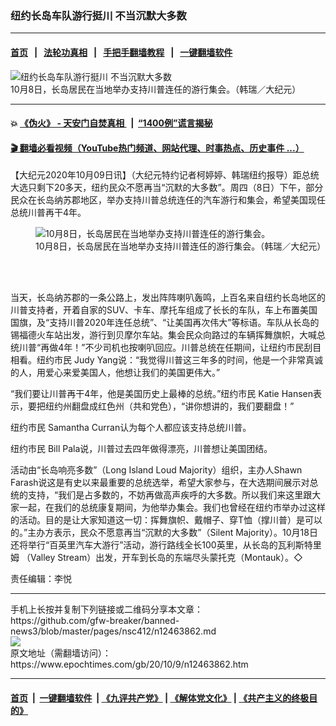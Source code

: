 ### 纽约长岛车队游行挺川 不当沉默大多数
------------------------

#### [首页](https://github.com/gfw-breaker/banned-news3/blob/master/README.md) &nbsp;&nbsp;|&nbsp;&nbsp; [法轮功真相](https://github.com/begood0513/basic/blob/master/README.md)  &nbsp;&nbsp;|&nbsp;&nbsp; [手把手翻墙教程](https://github.com/gfw-breaker/guides/wiki)  &nbsp;&nbsp;|&nbsp;&nbsp; [一键翻墙软件](https://github.com/gfw-breaker/nogfw/blob/master/README.md)  



<div><img alt="纽约长岛车队游行挺川 不当沉默大多数" class="attachment-djy_600_400 size-djy_600_400 wp-post-image" src="https://i.epochtimes.com/assets/uploads/2020/10/4cd690b3af31491f3a5be5348961636d-600x400.jpg"/>
<div class="caption">
 10月8日，长岛居民在当地举办支持川普连任的游行集会。（韩瑞／大纪元）
</div></div><hr/>

#### 💥 [《伪火》 - 天安门自焚真相 ](http://158.247.195.190:10000/videos/blog/weihuo.html)&nbsp; |&nbsp; [“1400例”谎言揭秘  ](http://158.247.195.190:10000/videos/blog/jiexi1400.html)

#### [ 🎬  翻墙必看视频（YouTube热门频道、网站代理、时事热点、历史事件 ...）](https://github.com/gfw-breaker/links/blob/master/banned.md)

<div><p>
 【大纪元2020年10月09日讯】（大纪元特约记者柯婷婷、韩瑞纽约报导）距总统大选只剩下20多天，纽约民众不愿再当“沉默的大多数”。周四（8日）下午，部分民众在长岛纳苏郡地区，举办支持川普总统连任的汽车游行和集会，希望美国现任总统川普再干4年。
</p>
<figure class="wp-caption aligncenter" id="12463865" style="width: 500px">
 <img alt="10月8日，长岛居民在当地举办支持川普连任的游行集会。" src="https://i.epochtimes.com/assets/uploads/2020/10/424d80ea2c868b98e865e06a01b33097-450x253.jpg"/>
 <br/><figcaption class="wp-caption-text">
  10月8日，长岛居民在当地举办支持川普连任的游行集会。（韩瑞／大纪元）
 </figcaption><br/>
</figure><br/>
<p>
 当天，长岛纳苏郡的一条公路上，发出阵阵喇叭轰鸣，上百名来自纽约长岛地区的川普支持者，开着自家的SUV、卡车、摩托车组成了长长的车队，车上布置美国国旗，及“支持川普2020年连任总统”、“让美国再次伟大”等标语。车队从长岛的锡福德火车站出发，游行到贝摩尔车站。集会民众向路过的车辆挥舞旗帜，大喊总统川普“再做4年！”不少司机也按喇叭回应。川普总统在任期间，让纽约市民刮目相看。纽约市民 Judy Yang说：“我觉得川普这三年多的时间，他是一个非常真诚的人，用爱心来爱美国人，他想让我们的美国更伟大。”
</p>
<p>
 “我们要让川普再干4年，他是美国历史上最棒的总统。”纽约市民 Katie Hansen表示，要把纽约州翻盘成红色州（共和党色），“讲你想讲的，我们要翻盘！”
</p>
<p>
 纽约市民 Samantha Curran认为每个人都应该支持总统川普。
</p>
<p>
 纽约市民 Bill Pala说，川普过去四年做得漂亮，川普想让美国团结。
</p>
<p>
 活动由“长岛响亮多数”（Long Island Loud Majority）组织，主办人Shawn Farash说这是有史以来最重要的总统选举，希望大家参与，在大选期间展示对总统的支持，“我们是占多数的，不妨再做高声疾呼的大多数。所以我们来这里跟大家一起，在我们的总统康复期间，为他举办集会。我们也曾经在纽约市举办过这样的活动。目的是让大家知道这一切：挥舞旗帜、戴帽子、穿T恤（撑川普）是可以的。”主办方表示，民众不愿意再当“沉默的大多数”（Silent Majority）。10月18日还将举行“百英里汽车大游行”活动，游行路线全长100英里，从长岛的瓦利斯特里姆 （Valley Stream）出发，开车到长岛的东端尽头蒙托克（Montauk）。◇
</p>
<p>
 责任编辑：李悦
</p>
</div>
<hr/>
手机上长按并复制下列链接或二维码分享本文章：<br/>
https://github.com/gfw-breaker/banned-news3/blob/master/pages/nsc412/n12463862.md <br/>
<a href='https://github.com/gfw-breaker/banned-news3/blob/master/pages/nsc412/n12463862.md'><img src='https://github.com/gfw-breaker/banned-news3/blob/master/pages/nsc412/n12463862.md.png'/></a> <br/>
原文地址（需翻墙访问）：https://www.epochtimes.com/gb/20/10/9/n12463862.htm


------------------------
#### [首页](https://github.com/gfw-breaker/banned-news3/blob/master/README.md) &nbsp;|&nbsp; [一键翻墙软件](https://github.com/gfw-breaker/nogfw/blob/master/README.md) &nbsp;| [《九评共产党》](https://github.com/gfw-breaker/9ping.md/blob/master/README.md#九评之一评共产党是什么) | [《解体党文化》](https://github.com/gfw-breaker/jtdwh.md/blob/master/README.md) | [《共产主义的终极目的》](https://github.com/gfw-breaker/gczydzjmd.md/blob/master/README.md)


<img src='http://gfw-breaker.win/banned-news3/pages/nsc412/n12463862.md' width='0px' height='0px'/>